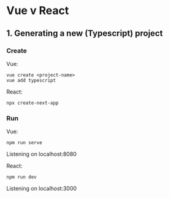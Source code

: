 # Vue v React

## 1. Generating a new (Typescript) project
### Create
Vue:
```
vue create <project-name>
vue add typescript
```

React:
```
npx create-next-app
```

### Run
Vue:
```
npm run serve
```
Listening on localhost:8080

React:
```
npm run dev
```
Listening on localhost:3000

